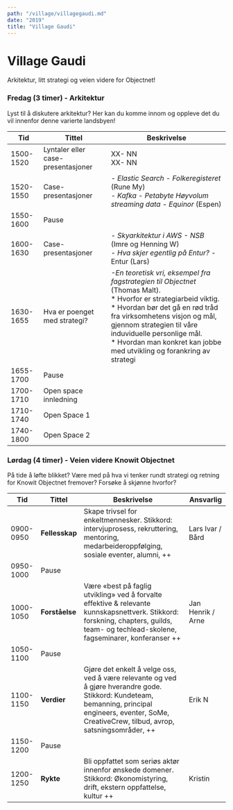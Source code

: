 ```yaml
---
path: "/village/villagegaudi.md"
date: "2019"
title: "Village Gaudi"
---
```

# Village Gaudi

Arkitektur, litt strategi og veien videre for Objectnet!


### Fredag (3 timer) - Arkitektur

Lyst til å diskutere arkitektur? Her kan du komme innom og oppleve det du vil innenfor denne varierte landsbyen!

| Tid | Tittel | Beskrivelse | 
| ------ | ------ | ------ |
| 1500-1520 | Lyntaler eller case-presentasjoner| XX- NN <br> XX- NN  |
| 1520-1550 | Case-presentasjoner | *- Elastic Search - Folkeregisteret* (Rune My) <br> *- Kafka - Petabyte Høyvolum streaming data - Equinor* (Espen) |
| 1550-1600 | Pause |
| 1600-1630 | Case-presentasjoner | *- Skyarkitektur i AWS - NSB* (Imre og Henning W) <br> *- Hva skjer egentlig på Entur?* - Entur (Lars) <br> |
| 1630-1655 | Hva er poenget med strategi? | *-En teoretisk vri, eksempel fra fagstrategien til Objectnet* (Thomas Malt). <br> * Hvorfor er strategiarbeid viktig. <br> * Hvordan bør det gå en rød tråd fra virksomhetens visjon og mål, gjennom strategien til våre induviduelle personlige mål. <br> * Hvordan man konkret kan jobbe med utvikling og forankring av strategi |
| 1655-1700 | Pause |
| 1700-1710 | Open space innledning |
| 1710-1740 | Open Space 1 |
| 1740-1800 | Open Space 2 |

### Lørdag (4 timer) - Veien videre Knowit Objectnet
På tide å løfte blikket? Være med på hva vi tenker rundt strategi og retning for Knowit Objectnet fremover? Forsøke å skjønne hvorfor?

| Tid | Tittel | Beskrivelse | Ansvarlig |
| ------ | ------ | ------ | ------ |
| 0900-0950 | **Fellesskap** | Skape trivsel for enkeltmennesker. Stikkord: intervjuprosess, rekruttering, mentoring, medarbeideroppfølging, sosiale eventer, alumni, ++ | Lars Ivar / Bård |
| 0950-1000 | Pause | | |
| 1000-1050 | **Forståelse** | Være «best på faglig utvikling» ved å forvalte effektive & relevante kunnskapsnettverk. Stikkord: forskning, chapters, guilds, team- og techlead-skolene, fagseminarer, konferanser ++| Jan Henrik / Arne |
| 1050-1100 | Pause | | |
| 1100-1150 | **Verdier** | Gjøre det enkelt å velge oss, ved å være relevante og ved å gjøre hverandre gode. Stikkord: Kundeteam, bemanning, principal engineers, eventer, SoMe, CreativeCrew, tilbud, avrop, satsningsområder, ++ | Erik N |
| 1150-1200 | Pause | | |
| 1200-1250 | **Rykte** | Bli oppfattet som seriøs aktør innenfor ønskede domener. Stikkord: Økonomistyring, drift, ekstern oppfattelse, kultur ++ | Kristin |